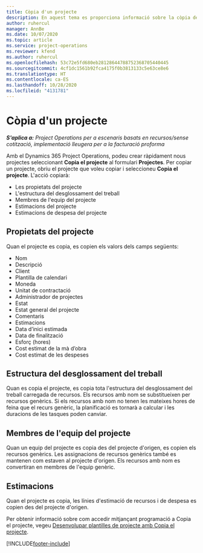 ```yaml
---
title: Còpia d'un projecte
description: En aquest tema es proporciona informació sobre la còpia de projectes al Dynamics 365 Project Operations.
author: ruhercul
manager: AnnBe
ms.date: 10/07/2020
ms.topic: article
ms.service: project-operations
ms.reviewer: kfend
ms.author: ruhercul
ms.openlocfilehash: 53c72e5fd680eb28128644788752368705440445
ms.sourcegitcommit: 4cf1dc1561b92fca4175f0b3813133c5e63ce8e6
ms.translationtype: HT
ms.contentlocale: ca-ES
ms.lasthandoff: 10/28/2020
ms.locfileid: "4131781"
---
```

# <a name="copy-a-project"></a>Còpia d'un projecte

_**S'aplica a:** Project Operations per a escenaris basats en recursos/sense cotització, implementació lleugera per a la facturació proforma_

Amb el Dynamics 365 Project Operations, podeu crear ràpidament nous projectes seleccionant **Copia el projecte** al formulari **Projectes**. Per copiar un projecte, obriu el projecte que voleu copiar i seleccioneu **Copia el projecte**. L'acció copiarà:

- Les propietats del projecte
- L'estructura del desglossament del treball
- Membres de l'equip del projecte
- Estimacions del projecte
- Estimacions de despesa del projecte

## <a name="project-properties"></a>Propietats del projecte

Quan el projecte es copia, es copien els valors dels camps següents:

- Nom
- Descripció
- Client
- Plantilla de calendari
- Moneda
- Unitat de contractació
- Administrador de projectes
- Estat
- Estat general del projecte
- Comentaris
- Estimacions
- Data d’inici estimada
- Data de finalització
- Esforç (hores)
- Cost estimat de la mà d’obra
- Cost estimat de les despeses

## <a name="work-breakdown-structure"></a>Estructura del desglossament del treball

Quan es copia el projecte, es copia tota l'estructura del desglossament del treball carregada de recursos. Els recursos amb nom se substitueixen per recursos genèrics. Si els recursos amb nom no tenen les mateixes hores de feina que el recurs genèric, la planificació es tornarà a calcular i les duracions de les tasques poden canviar.

## <a name="project-team-members"></a>Membres de l'equip del projecte

Quan un equip del projecte es copia des del projecte d'origen, es copien els recursos genèrics. Les assignacions de recursos genèrics també es mantenen com estaven al projecte d'origen. Els recursos amb nom es convertiran en membres de l'equip genèric.

## <a name="estimates"></a>Estimacions

Quan el projecte es copia, les línies d'estimació de recursos i de despesa es copien des del projecte d'origen. 

Per obtenir informació sobre com accedir mitjançant programació a Copia el projecte, vegeu [Desenvolupar plantilles de projecte amb Copia el projecte](dev-copy-project.md).


[!INCLUDE[footer-include](../includes/footer-banner.md)]